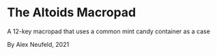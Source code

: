 # The Altoids Macropad

A 12-key macropad that uses a common mint candy container as a case

By Alex Neufeld, 2021
